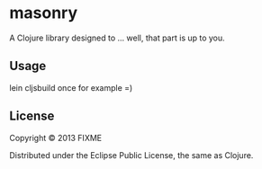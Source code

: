 # masonry

A Clojure library designed to ... well, that part is up to you.

## Usage

lein cljsbuild once
for example =)

## License

Copyright © 2013 FIXME

Distributed under the Eclipse Public License, the same as Clojure.
